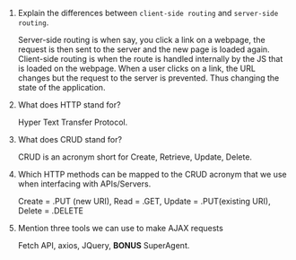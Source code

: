 1.  Explain the differences between `client-side routing` and `server-side routing`.

    Server-side routing is when say, you click a link on a webpage, the request is then sent to the server and the new page is loaded again.
    Client-side routing is when the route is handled internally by the JS that is loaded on the webpage. When a user clicks on a link, the URL changes but the request to the server is prevented. Thus changing the state of the application.


1.  What does HTTP stand for?
    
    Hyper Text Transfer Protocol. 


1.  What does CRUD stand for?
    
    CRUD is an acronym short for Create, Retrieve, Update, Delete.


1.  Which HTTP methods can be mapped to the CRUD acronym that we use when interfacing with APIs/Servers.

    Create = .PUT (new URI), 
    Read = .GET, 
    Update = .PUT(existing URI),
    Delete = .DELETE


1.  Mention three tools we can use to make AJAX requests

    Fetch API,
    axios,
    JQuery,
    **BONUS** SuperAgent.

    